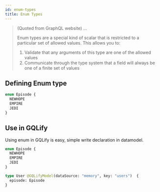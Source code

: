 ```yaml
---
id: enum-types
title: Enum Types
---
```


> (Quoted from GraphQL website) ...
>
> Enum types are a special kind of scalar that is restricted to a particular set of allowed values. This allows you to:
> 
> 1. Validate that any arguments of this type are one of the allowed values
> 2. Communicate through the type system that a field will always be one of a finite set of values


## Defining Enum type
```graphql
enum Episode {
  NEWHOPE
  EMPIRE
  JEDI
}
```

## Use in GQLify
Using enum in GQLify is easy, simple write declaration in datamodel.
```graphql
enum Episode {
  NEWHOPE
  EMPIRE
  JEDI
}

type User @GQLifyModel(dataSource: "memory", key: "users")  {
  episode: Episode
}
```

